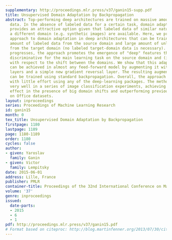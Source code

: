 ```yaml
---
supplementary: http://proceedings.mlr.press/v37/ganin15-supp.pdf
title: Unsupervised Domain Adaptation by Backpropagation
abstract: Top-performing deep architectures are trained on massive amounts of labeled
  data. In the absence of labeled data for a certain task, domain adaptation often
  provides an attractive option given that labeled data of similar nature but from
  a different domain (e.g. synthetic images) are available. Here, we propose a new
  approach to domain adaptation in deep architectures that can be trained on large
  amount of labeled data from the source domain and large amount of unlabeled data
  from the target domain (no labeled target-domain data is necessary). As the training
  progresses, the approach promotes the emergence of "deep" features that are (i)
  discriminative for the main learning task on the source domain and (ii) invariant
  with respect to the shift between the domains. We show that this adaptation behaviour
  can be achieved in almost any feed-forward model by augmenting it with few standard
  layers and a simple new gradient reversal layer. The resulting augmented architecture
  can be trained using standard backpropagation. Overall, the approach can be implemented
  with little effort using any of the deep-learning packages. The method performs
  very well in a series of image classification experiments, achieving adaptation
  effect in the presence of big domain shifts and outperforming previous state-of-the-art
  on Office datasets.
layout: inproceedings
series: Proceedings of Machine Learning Research
id: ganin15
month: 0
tex_title: Unsupervised Domain Adaptation by Backpropagation
firstpage: 1180
lastpage: 1189
page: 1180-1189
order: 1180
cycles: false
author:
- given: Yaroslav
  family: Ganin
- given: Victor
  family: Lempitsky
date: 2015-06-01
address: Lille, France
publisher: PMLR
container-title: Proceedings of the 32nd International Conference on Machine Learning
volume: '37'
genre: inproceedings
issued:
  date-parts:
  - 2015
  - 6
  - 1
pdf: http://proceedings.mlr.press/v37/ganin15.pdf
# Format based on citeproc: http://blog.martinfenner.org/2013/07/30/citeproc-yaml-for-bibliographies/
---
```

